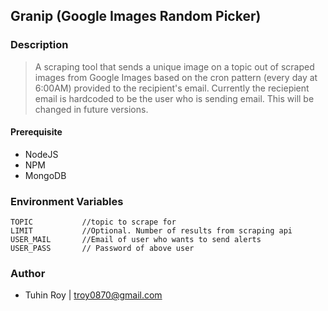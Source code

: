 
## Granip (Google Images Random Picker)

### Description

> A scraping tool that sends a unique image on a topic out of scraped images from Google Images based on the cron pattern (every day at 6:00AM) provided to the recipient's email.
Currently the reciepient email is hardcoded to be the user who is sending email. This will be changed in future versions.

#### Prerequisite
-   NodeJS
-   NPM
-   MongoDB

### Environment Variables
```
TOPIC           //topic to scrape for
LIMIT           //Optional. Number of results from scraping api
USER_MAIL       //Email of user who wants to send alerts
USER_PASS       // Password of above user
```

### Author
-  Tuhin Roy | troy0870@gmail.com
